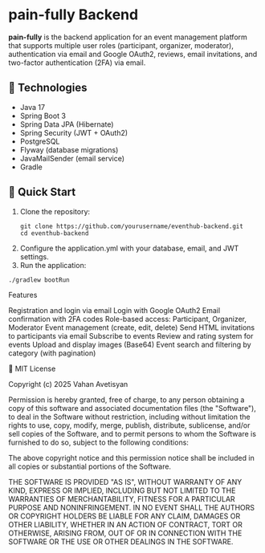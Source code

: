 # pain-fully Backend

**pain-fully** is the backend application for an event management platform that supports multiple user roles (participant, organizer, moderator), authentication via email and Google OAuth2, reviews, email invitations, and two-factor authentication (2FA) via email.

## 🔧 Technologies

- Java 17  
- Spring Boot 3  
- Spring Data JPA (Hibernate)  
- Spring Security (JWT + OAuth2)  
- PostgreSQL  
- Flyway (database migrations)  
- JavaMailSender (email service)  
- Gradle  

## 🚀 Quick Start

1. Clone the repository:
   ```
   git clone https://github.com/yourusername/eventhub-backend.git
   cd eventhub-backend
   ```
2. Configure the application.yml with your database, email, and JWT settings.
3. Run the application:
 ```
./gradlew bootRun
```

Features

Registration and login via email
Login with Google OAuth2
Email confirmation with 2FA codes
Role-based access: Participant, Organizer, Moderator
Event management (create, edit, delete)
Send HTML invitations to participants via email
Subscribe to events
Review and rating system for events
Upload and display images (Base64)
Event search and filtering by category (with pagination)

📝 MIT License


Copyright (c) 2025 Vahan Avetisyan

Permission is hereby granted, free of charge, to any person obtaining a copy
of this software and associated documentation files (the "Software"), to deal
in the Software without restriction, including without limitation the rights
to use, copy, modify, merge, publish, distribute, sublicense, and/or sell
copies of the Software, and to permit persons to whom the Software is
furnished to do so, subject to the following conditions:

The above copyright notice and this permission notice shall be included in all
copies or substantial portions of the Software.

THE SOFTWARE IS PROVIDED "AS IS", WITHOUT WARRANTY OF ANY KIND, EXPRESS OR
IMPLIED, INCLUDING BUT NOT LIMITED TO THE WARRANTIES OF MERCHANTABILITY,
FITNESS FOR A PARTICULAR PURPOSE AND NONINFRINGEMENT. IN NO EVENT SHALL THE
AUTHORS OR COPYRIGHT HOLDERS BE LIABLE FOR ANY CLAIM, DAMAGES OR OTHER
LIABILITY, WHETHER IN AN ACTION OF CONTRACT, TORT OR OTHERWISE, ARISING FROM,
OUT OF OR IN CONNECTION WITH THE SOFTWARE OR THE USE OR OTHER DEALINGS IN THE
SOFTWARE.




